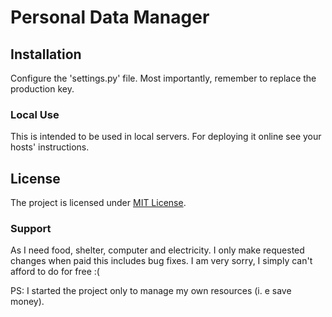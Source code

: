 # Personal Data Manager

## Installation
Configure the 'settings.py' file. Most importantly, remember to replace the production key.

### Local Use
This is intended to be used in local servers. For deploying it online see your hosts' instructions.

## License
The project is licensed under [MIT License](https://opensource.org/licenses/MIT).

### Support
As I need food, shelter, computer and electricity.
I only make requested changes when paid this includes bug fixes.
I am very sorry, I simply can't afford to do for free :(

PS: I started the project only to manage my own resources (i. e save money).